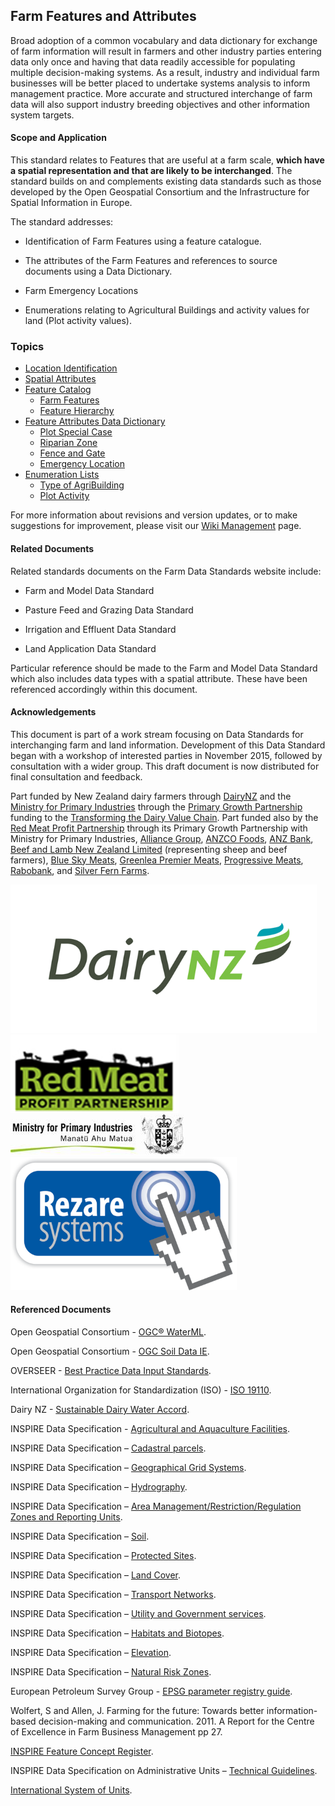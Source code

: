 ## Farm Features and Attributes

Broad adoption of a common vocabulary and data dictionary for exchange of farm information will result in farmers and other industry parties entering data only once and having that data readily accessible for populating multiple decision-making systems. As a result, industry and individual farm businesses will be better placed to undertake systems analysis to inform management practice. More accurate and structured interchange of farm data will also support industry breeding objectives and other information system targets.

#### Scope and Application

This standard relates to Features that are useful at a farm scale, **which have a spatial representation and that are likely to be interchanged**. The standard builds on and complements existing data standards such as those developed by the Open Geospatial Consortium and the Infrastructure for Spatial Information in Europe.

The standard addresses:

* Identification of Farm Features using a feature catalogue.

* The attributes of the Farm Features and references to source documents using a Data Dictionary.

* Farm Emergency Locations

* Enumerations relating to Agricultural Buildings and activity values for land (Plot activity values).

### Topics

* [Location Identification](docs/FFA_Location-Identification_&_Spatial-Attributes.md#Location-Identification)
* [Spatial Attributes](docs/FFA_Location-Identification_&_Spatial-Attributes.md#Spatial-Attributes)
* [Feature Catalog](docs/FFA_Feature-Catalogue.md)
  * [Farm Features](docs/FFA_Feature-Catalogue.md#Farm-Features)
  * [Feature Hierarchy](docs/FFA_Feature-Catalogue.md#Feature-Hierarchy)
* [Feature Attributes Data Dictionary](docs/FFA_Feature-Attributes-Data-Dictionary.md)
  * [Plot Special Case](docs/FFA_Feature-Attributes-Data-Dictionary.md#Plot-Special-Case-Attributes)
  * [Riparian Zone](docs/FFA_Feature-Attributes-Data-Dictionary.md#Riparian-Zone-Attributes)
  * [Fence and Gate](docs/FFA_Feature-Attributes-Data-Dictionary.md#Fence-and-Gate-Attributes)
  * [Emergency Location](docs/FFA_Feature-Attributes-Data-Dictionary.md#Emergency-Location-Attributes)
* [Enumeration Lists](docs/FFA_Enumeration-Lists.md)
  * [Type of AgriBuilding](docs/FFA_Enumeration-Lists.md#Type-of-AgriBuilding-Value-Enumeration-List)
  * [Plot Activity](docs/FFA_Enumeration-Lists.md#Plot-Activity-Value-Enumeration-List)

For more information about revisions and version updates, or to make suggestions for improvement, please visit our [Wiki Management](docs/FFADS_Wiki-Management.md) page.


#### Related Documents

Related standards documents on the Farm Data Standards website include:

* Farm and Model Data Standard

* Pasture Feed and Grazing Data Standard

* Irrigation and Effluent Data Standard 

* Land Application Data Standard 

Particular reference should be made to the Farm and Model Data Standard which also includes data types with a spatial attribute. These have been referenced accordingly within this document.

#### Acknowledgements

This document is part of a work stream focusing on Data Standards for interchanging farm and land information. Development of this Data Standard began with a workshop of interested parties in November 2015, followed by consultation with a wider group. This draft document is now distributed for final consultation and feedback. 

Part funded by New Zealand dairy farmers through [DairyNZ](https://www.dairynz.co.nz/) and the [Ministry for Primary Industries](https://www.mpi.govt.nz/) through the [Primary Growth Partnership](https://www.mpi.govt.nz/funding-and-programmes/sustainable-food-and-fibre-futures/primary-growth-partnership/) funding to the [Transforming the Dairy Value Chain](https://www.mpi.govt.nz/funding-and-programmes/sustainable-food-and-fibre-futures/primary-growth-partnership/completed-pgp-programmes/transforming-the-dairy-value-chain/). Part funded also by the [Red Meat Profit Partnership](https://www.rmpp.co.nz/) through its Primary Growth Partnership with Ministry for Primary Industries, [Alliance Group](https://www.alliance.co.nz/), [ANZCO Foods](https://anzcofoods.com/), [ANZ Bank](https://www.anz.com), [Beef and Lamb New Zealand Limited](https://beeflambnz.com/) (representing sheep and beef farmers), [Blue Sky Meats](https://bluesky.co.nz/), [Greenlea Premier Meats](https://www.greenlea.co.nz/), [Progressive Meats](https://www.progressivemeats.co.nz/), [Rabobank](rabobank.com), and [Silver Fern Farms](https://www.silverfernfarms.com/). 

![DairyNZLogo](DairyNZ.png "DairyNZ Logo")
![RMPPLogo](RMPP.png "RMPP Logo")
![MPILogo](MPI.png "MPI Logo")
![RezareSystemsLogo](RezareSystems.png "Rezare Systems Logo")

#### Referenced Documents 

Open Geospatial Consortium - [OGC® WaterML](http://www.opengeospatial.org/standards/waterml).

Open Geospatial Consortium - [OGC Soil Data IE](http://www.opengeospatial.org/projects/initiatives/soildataie).

OVERSEER - [Best Practice Data Input Standards](https://www.waikatoregion.govt.nz/assets/WRC/Council/Policy-and-Plans/HR/ReadProposedPlan/Overseer.pdf).

International Organization for Standardization (ISO) - [ISO 19110](https://www.iso.org/obp/ui/#iso:std:iso:19110:ed-1:v1:en).

Dairy NZ - [Sustainable Dairy Water Accord](http://www.dairynz.co.nz/media/3286407/sustainable-dairying-water-accord-2015.pdf).

INSPIRE  Data Specification - [Agricultural and Aquaculture Facilities](http://inspire.ec.europa.eu/documents/Data_Specifications/INSPIRE_DataSpecification_AF_v3.0.pdf).

INSPIRE Data Specification – [Cadastral parcels](http://inspire.ec.europa.eu/documents/Data_Specifications/INSPIRE_DataSpecification_CP_v3.1.pdf).

INSPIRE Data Specification – [Geographical Grid Systems](http://inspire.ec.europa.eu/documents/Data_Specifications/INSPIRE_DataSpecification_GG_v3.1.pdf).

INSPIRE Data Specification – [Hydrography](http://inspire.ec.europa.eu/documents/Data_Specifications/INSPIRE_DataSpecification_HY_v3.1.pdf).

INSPIRE Data Specification – [Area Management/Restriction/Regulation Zones and Reporting Units](http://inspire.ec.europa.eu/documents/Data_Specifications/INSPIRE_DataSpecification_AM_v3.0.pdf).

INSPIRE Data Specification – [Soil](http://inspire.ec.europa.eu/documents/Data_Specifications/INSPIRE_DataSpecification_SO_v3.0.pdf).

INSPIRE Data Specification – [Protected Sites](http://inspire.ec.europa.eu/documents/Data_Specifications/INSPIRE_DataSpecification_PS_v3.2.pdf).

INSPIRE Data Specification – [Land Cover](http://inspire.ec.europa.eu/documents/Data_Specifications/INSPIRE_DataSpecification_LC_v3.0.pdf).

INSPIRE Data Specification – [Transport Networks](https://inspire.ec.europa.eu/file/1723/download?token=0GOYYbMF).

INSPIRE Data Specification – [Utility and Government services](https://inspire.ec.europa.eu/file/1518/download?token=sGDcVnQQ).

INSPIRE Data Specification – [Habitats and Biotopes](https://inspire.ec.europa.eu/file/1524/download?token=an0ToVBS).

INSPIRE Data Specification – [Elevation](https://inspire.ec.europa.eu/file/1530/download?token=pq85sbLG).

INSPIRE Data Specification – [Natural Risk Zones](https://inspire.ec.europa.eu/file/1541/download?token=MK-3mZr-).

European Petroleum Survey Group - [EPSG parameter registry guide](http://www.iogp.org/pubs/373-07-3.pdf).

Wolfert, S and Allen, J. Farming for the future: Towards better information-based decision-making and communication. 2011. A Report for the Centre of Excellence in Farm Business Management pp 27.

[INSPIRE Feature Concept Register](http://inspire.ec.europa.eu/featureconcept).

INSPIRE Data Specification on Administrative Units – [Technical Guidelines](https://inspire.ec.europa.eu/file/1727/download?token=ay7GNn1e).

[International System of Units](https://en.wikipedia.org/wiki/International_System_of_Units).
